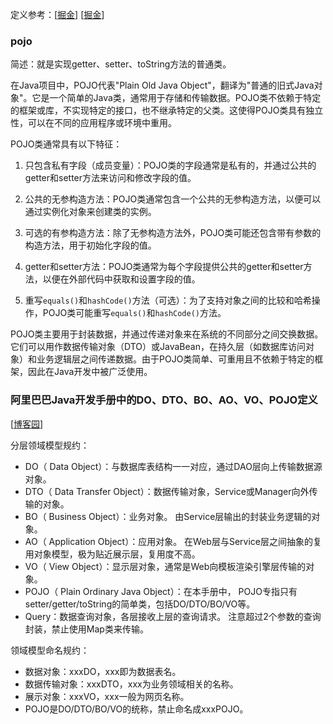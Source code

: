 定义参考：[[掘金](https://juejin.cn/post/6952848675924082718)] [[掘金](https://juejin.cn/post/7053264631262871583#comment)]

### pojo

简述：就是实现getter、setter、toString方法的普通类。

在Java项目中，POJO代表"Plain Old Java Object"，翻译为"普通的旧式Java对象"。它是一个简单的Java类，通常用于存储和传输数据。POJO类不依赖于特定的框架或库，不实现特定的接口，也不继承特定的父类。这使得POJO类具有独立性，可以在不同的应用程序或环境中重用。

POJO类通常具有以下特征：

1. 只包含私有字段（成员变量）：POJO类的字段通常是私有的，并通过公共的getter和setter方法来访问和修改字段的值。

2. 公共的无参构造方法：POJO类通常包含一个公共的无参构造方法，以便可以通过实例化对象来创建类的实例。

3. 可选的有参构造方法：除了无参构造方法外，POJO类可能还包含带有参数的构造方法，用于初始化字段的值。

4. getter和setter方法：POJO类通常为每个字段提供公共的getter和setter方法，以便在外部代码中获取和设置字段的值。

5. 重写`equals()`和`hashCode()`方法（可选）：为了支持对象之间的比较和哈希操作，POJO类可能重写`equals()`和`hashCode()`方法。

POJO类主要用于封装数据，并通过传递对象来在系统的不同部分之间交换数据。它们可以用作数据传输对象（DTO）或JavaBean，在持久层（如数据库访问对象）和业务逻辑层之间传递数据。由于POJO类简单、可重用且不依赖于特定的框架，因此在Java开发中被广泛使用。

### 阿里巴巴Java开发手册中的DO、DTO、BO、AO、VO、POJO定义

[[博客园](https://www.cnblogs.com/EasonJim/p/7967999.html)]

分层领域模型规约：

- DO（ Data Object）：与数据库表结构一一对应，通过DAO层向上传输数据源对象。
- DTO（ Data Transfer Object）：数据传输对象，Service或Manager向外传输的对象。
- BO（ Business Object）：业务对象。 由Service层输出的封装业务逻辑的对象。
- AO（ Application Object）：应用对象。 在Web层与Service层之间抽象的复用对象模型，极为贴近展示层，复用度不高。
- VO（ View Object）：显示层对象，通常是Web向模板渲染引擎层传输的对象。
- POJO（ Plain Ordinary Java Object）：在本手册中， POJO专指只有setter/getter/toString的简单类，包括DO/DTO/BO/VO等。
- Query：数据查询对象，各层接收上层的查询请求。 注意超过2个参数的查询封装，禁止使用Map类来传输。

领域模型命名规约：

- 数据对象：xxxDO，xxx即为数据表名。
- 数据传输对象：xxxDTO，xxx为业务领域相关的名称。
- 展示对象：xxxVO，xxx一般为网页名称。
- POJO是DO/DTO/BO/VO的统称，禁止命名成xxxPOJO。